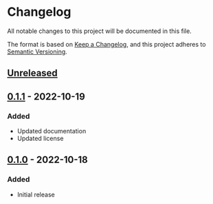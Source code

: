 # Changelog

All notable changes to this project will be documented in this file.

The format is based on [Keep a Changelog](https://keepachangelog.com/en/1.0.0/),
and this project adheres to [Semantic Versioning](https://semver.org/spec/v2.0.0.html).

## [Unreleased]

## [0.1.1] - 2022-10-19

### Added

- Updated documentation
- Updated license

## [0.1.0] - 2022-10-18

### Added

- Initial release

<!---
When fixing merge conflicts below, make sure you do it correctly.
Top line must have "unreleased" label and range from latest version to HEAD.
--->
<!-- prettier-ignore -->
[Unreleased]: https://github.com/nelsongomes/reliable-caching/compare/v0.1.1...HEAD
[0.1.1]: https://github.com/nelsongomes/reliable-caching/compare/v0.1.0...v0.1.1
[0.1.0]: https://github.com/nelsongomes/reliable-caching/compare/v0.0.0...v0.1.0
